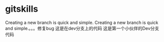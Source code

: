 # gitskills
Creating a new branch is quick and simple.
Creating a new branch is quick and simple.。。。修复bug
这是在dev分支上的代码
这是第一个小伙伴的Dev分支代码
